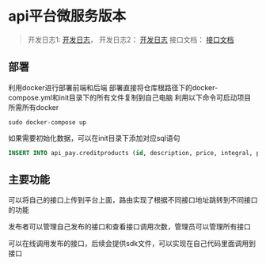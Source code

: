 # api平台微服务版本

> 开发日志1: [开发日志](https://www.yuque.com/u28887180/qlq65u/gvdo85496tegubcr?singleDoc#)，
> 开发日志2： [开发日志](https://iakbbhkfqkz.feishu.cn/wiki/U9fuw3ATXimiy8kQqK6cC1gonDh?from=from_copylink)
> 接口文档： [接口文档](https://apifox.com/apidoc/shared-7f313213-c284-43ca-afe4-3f5e5fed92a5/api-152526145)

## 部署
利用docker进行部署前端和后端
部署直接将仓库根路径下的docker-compose.yml和init目录下的所有文件复制到自己电脑
利用以下命令可启动项目所需所有docker
```
sudo docker-compose up
```

如果需要初始化数据，可以在init目录下添加对应sql语句
```sql
INSERT INTO api_pay.creditproducts (id, description, price, integral, picture, discountPrice, createTime, updateTime, isDelete) VALUES (1, '获得100积分', 1, 100, '无', 1, '2023-12-26 15:49:52', '2023-12-26 15:49:52', 0);
```

## 主要功能
可以将自己的接口上传到平台上面，路由实现了根据不同接口地址跳转到不同接口的功能

发布者可以管理自己发布的接口和查看接口调用次数，管理员可以管理所有接口

可以在线调用发布的接口，后续会提供sdk文件，可以实现在自己代码里面调用到接口








